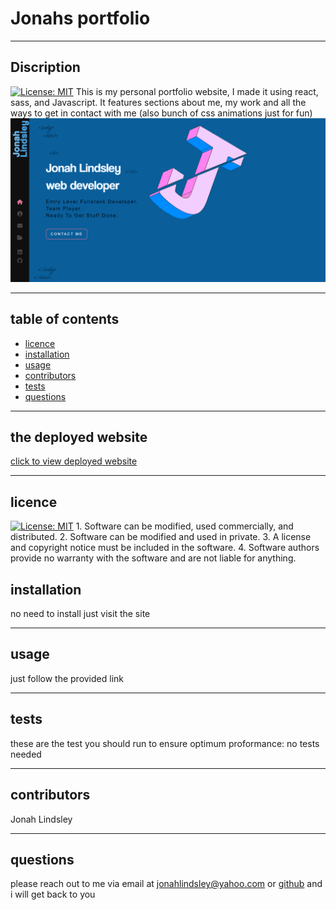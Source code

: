
  # Jonahs portfolio  
  ***
  ## Discription 
  [![License: MIT](https://img.shields.io/badge/License-MIT-yellow.svg)](https://opensource.org/licenses/MIT)
  This is my personal portfolio website, I made it using react, sass, and Javascript. It features sections about me, my work and all the ways to get in contact with me (also bunch of css animations just for fun)   
  ![deployed portfolio site](./src/assets/images/deployed-portfolio.png)
  ***
  ## table of contents
  * [licence](#licence)
  * [installation](#installation)
  * [usage](#usage)
  * [contributors](#contributors)
  * [tests](#tests)
  * [questions](#questions)
  ***
  ## the deployed website  
  [click to view deployed website](https://jonahlindsley.github.io/Jonahs-portfolio)
  ***
  ## licence 
   [![License: MIT](https://img.shields.io/badge/License-MIT-yellow.svg)](https://opensource.org/licenses/MIT)
    1. Software can be modified, used commercially, and distributed.
    2. Software can be modified and used in private.
    3. A license and copyright notice must be included in the software.
    4. Software authors provide no warranty with the software and are not liable for anything.
  ## installation
  no need to install just visit the site  
  ***
  ## usage
  just follow the provided link  
  ***
  ## tests
  these are the test you should run to ensure optimum proformance: no tests needed  
  ***
  ## contributors 
  Jonah Lindsley  
  ***
  ## questions 
  please reach out to me via email at jonahlindsley@yahoo.com or [github](https://github.com/jonahlindsley) and i will get back to you 
